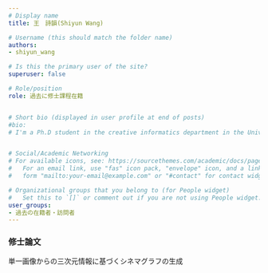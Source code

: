 ```yaml
---
# Display name
title: 王　詩韻(Shiyun Wang)

# Username (this should match the folder name)
authors: 
- shiyun_wang

# Is this the primary user of the site?
superuser: false

# Role/position
role: 過去に修士課程在籍


# Short bio (displayed in user profile at end of posts)
#bio: 
# I'm a Ph.D student in the creative informatics department in the University of Tokyo


# Social/Academic Networking
# For available icons, see: https://sourcethemes.com/academic/docs/page-builder/#icons
#   For an email link, use "fas" icon pack, "envelope" icon, and a link in the
#   form "mailto:your-email@example.com" or "#contact" for contact widget.

# Organizational groups that you belong to (for People widget)
#   Set this to `[]` or comment out if you are not using People widget.
user_groups:
- 過去の在籍者・訪問者
---
```


### 修士論文
単一画像からの三次元情報に基づくシネマグラフの生成